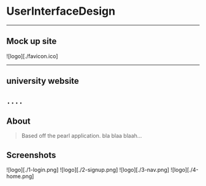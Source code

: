 
# __UserInterfaceDesign__
___
## Mock up site

![logo][./favicon.ico]
***
university website
---

##  `....`

## About

> Based off the pearl application.
> bla blaa blaah...

## Screenshots
![logo][./1-login.png]
![logo][./2-signup.png]
![logo][./3-nav.png]
![logo][./4-home.png]
